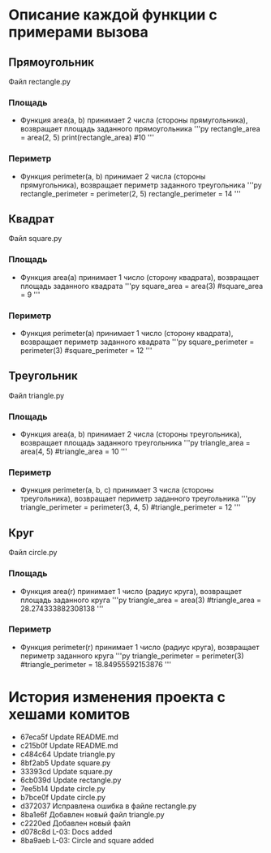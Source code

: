 # Описание каждой функции с примерами вызова
## Прямоугольник
Файл rectangle.py
### Площадь
- Функция area(a, b) принимает 2 числа (стороны прямугольника), возвращает площадь заданного прямоугольника
'''py
rectangle_area = area(2, 5)
print(rectangle_area) #10
'''

### Периметр
- Функция perimeter(a, b) принимает 2 числа (стороны прямугольника), возвращает периметр заданного треугольника
'''py
rectangle_perimeter = perimeter(2, 5)
rectangle_perimeter = 14
'''


## Квадрат
Файл square.py
### Площадь
- Функция area(a) принимает 1 число (сторону квадрата), возвращает площадь заданного квадрата
'''py
square_area = area(3)
#square_area = 9
'''

### Периметр
- Функция perimeter(a) принимает 1 число (сторону квадрата), возвращает периметр заданного квадрата
'''py
square_perimeter = perimeter(3)
#square_perimeter = 12
'''

## Треугольник
Файл triangle.py
### Площадь
- Функция area(a, b) принимает 2 числа (стороны треугольника), возвращает площадь заданного треугольника
'''py
triangle_area = area(4, 5)
#triangle_area = 10
'''

### Периметр
- Функция perimeter(a, b, c) принимает 3 числа (стороны треугольника), возвращает периметр заданного треугольника
'''py
triangle_perimeter = perimeter(3, 4, 5)
#triangle_perimeter = 12
'''

## Круг
Файл circle.py
### Площадь
- Функция area(r) принимает 1 число (радиус круга), возвращает площадь заданного круга
'''py
triangle_area = area(3)
#triangle_area = 28.274333882308138
'''

### Периметр
- Функция perimeter(r) принимает 1 число (радиус круга), возвращает периметр заданного круга
'''py
triangle_perimeter = perimeter(3)
#triangle_perimeter = 18.84955592153876
'''

# История изменения проекта с хешами комитов
- 67eca5f Update README.md
- c215b0f Update README.md
- c484c64 Update triangle.py
- 8bf2ab5 Update square.py
- 33393cd Update square.py
- 6cb039d Update rectangle.py
- 7ee5b14 Update circle.py
- b7bce0f Update circle.py
- d372037 Исправлена ошибка в файле rectangle.py
- 8ba1e6f Добавлен новый файл triangle.py
- c2220ed Добавлен новый файл
- d078c8d L-03: Docs added
- 8ba9aeb L-03: Circle and square added
